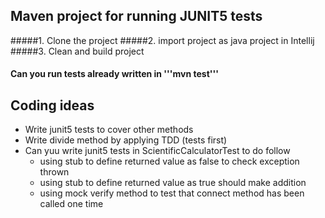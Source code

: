 ## Maven project for running JUNIT5 tests 

#####1. Clone the project 
#####2. import project as java project in Intellij
#####3. Clean and build project 


#### Can you run tests already written in '''mvn test'''


## Coding ideas 
- Write junit5 tests to cover other methods 
- Write divide method by applying TDD (tests first)
- Can yuu write junit5 tests in ScientificCalculatorTest to do follow
    * using stub to define returned value as false to check exception thrown
    * using stub to define returned value as true should make addition
    * using mock verify method to test that connect method has been called one time
    
